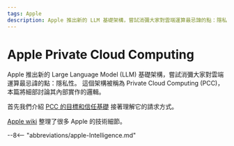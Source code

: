 ```yaml
---
tags: Apple
description: Apple 推出新的 LLM 基礎架構，嘗試消彌大家對雲端運算最忌諱的點：隱私性。
---
```


# Apple Private Cloud Computing

Apple 推出新的 Large Language Model (LLM) 基礎架構，嘗試消彌大家對雲端運算最忌諱的點：隱私性。
這個架構被稱為 Private Cloud Computing (PCC)，本篇將細部討論其內部實作的邏輯。

首先我們介紹 [PCC 的目標和信任基礎](./ability.md) 接著理解它的請求方式。

[Apple wiki](https://theapplewiki.com/) 整理了很多 Apple 的技術細節。

--8<-- "abbreviations/apple-Intelligence.md"
